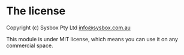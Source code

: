 # The license

Copyright (c) Sysbox Pty Ltd <info@sysbox.com.au>

This module is under MIT license, which means you can use it on any commercial space.
